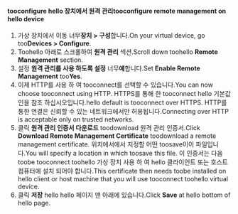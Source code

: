
#### <a name="tooconfigure-remote-management-on-hello-device"></a><span data-ttu-id="89b15-101">tooconfigure hello 장치에서 원격 관리</span><span class="sxs-lookup"><span data-stu-id="89b15-101">tooconfigure remote management on hello device</span></span>
1. <span data-ttu-id="89b15-102">가상 장치에서 이동 너무**장치 > 구성**합니다.</span><span class="sxs-lookup"><span data-stu-id="89b15-102">On your virtual device, go too**Devices > Configure**.</span></span>
2. <span data-ttu-id="89b15-103">Toohello 아래로 스크롤하여 **원격 관리** 섹션.</span><span class="sxs-lookup"><span data-stu-id="89b15-103">Scroll down toohello **Remote Management** section.</span></span>
3. <span data-ttu-id="89b15-104">설정 **원격 관리를 사용 하도록 설정** 너무**예**합니다.</span><span class="sxs-lookup"><span data-stu-id="89b15-104">Set **Enable Remote Management** too**Yes**.</span></span>
4. <span data-ttu-id="89b15-105">이제 HTTP를 사용 하 여 tooconnect를 선택할 수 있습니다.</span><span class="sxs-lookup"><span data-stu-id="89b15-105">You can now choose tooconnect using HTTP.</span></span> <span data-ttu-id="89b15-106">HTTPS를 통해 한 tooconnect hello 기본값인을 참조 하십시오입니다.</span><span class="sxs-lookup"><span data-stu-id="89b15-106">hello default is tooconnect over HTTPS.</span></span> <span data-ttu-id="89b15-107">HTTP를 통한 연결은 신뢰할 수 있는 네트워크에서만 허용됩니다.</span><span class="sxs-lookup"><span data-stu-id="89b15-107">Connecting over HTTP is acceptable only on trusted networks.</span></span>
5. <span data-ttu-id="89b15-108">클릭 **원격 관리 인증서 다운로드** toodownload 원격 관리 인증서.</span><span class="sxs-lookup"><span data-stu-id="89b15-108">Click **Download Remote Management Certificate** toodownload a remote management certificate.</span></span> <span data-ttu-id="89b15-109">위치에서에서 지정할 어떤 toosave이이 파일입니다.</span><span class="sxs-lookup"><span data-stu-id="89b15-109">You will specify a location in which toosave this file.</span></span> <span data-ttu-id="89b15-110">이 인증서는 다음 toobe tooconnect toohello 가상 장치 사용 하 여 hello 클라이언트 또는 호스트 컴퓨터에 설치 되어야 합니다.</span><span class="sxs-lookup"><span data-stu-id="89b15-110">This certificate then needs toobe installed on hello client or host machine that you will use tooconnect toohello virtual device.</span></span>
6. <span data-ttu-id="89b15-111">클릭 **저장** hello hello 페이지 맨 아래에 있습니다.</span><span class="sxs-lookup"><span data-stu-id="89b15-111">Click **Save** at hello bottom of hello page.</span></span>

